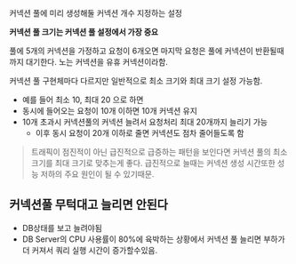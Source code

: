 커넥션 풀에 미리 생성해둘 커넥션 개수 지정하는 설정

**커넥션 풀 크기는 커넥션 풀 설정에서 가장 
중요**

풀에 5개의 커넥션을 가정하고 요청이 6개오면 마지막 요청은 풀에 커넥션이 반환될때까지 대기한다. 노는 커넥션을 유휴 커넥션이라함.

커넥션 풀 구현체마다 다르지만 일반적으로 최소 크기와 최대 크기 설정 가능함.
- 예를 들어 최소 10, 최대 20 으로 하면
- 동시에 들어오는 요청이 10개 이하면 10개 커넥션 유지
- 10개 초과시 커넥션풀의 커넥션 늘려서 요청처리 최대 20개까지 늘리기 가능
	- 이후 동시 요청이 20개 이하로 줄면 커넥션도 점차 줄어들도록 함

> 트래픽이 점진적이 아닌 급진적으로 급증하는 패턴을 보인다면 커넥션 풀의 최소크기를 최대 크기로 맞추는게 좋다. 급진적으로 늘때는 커넥션 생성 시간또한 성능 저하의 주요 원인이 될 수 있기때문.

## 커넥션풀 무턱대고 늘리면 안된다
- DB상태를 보고 늘려야됨
- DB Server의 CPU 사용률이 80%에 육박하는 상황에서 커넥션 풀 늘리면 부하가 더 커져서 쿼리 실행 시간이 증가할수있음.